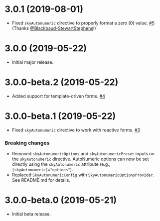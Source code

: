 # 3.0.1 (2019-08-01)

- Fixed `skyAutonumeric` directive to properly format a zero (0) value. [#5](https://github.com/blackbaud/skyux-autonumeric/pull/5) (Thanks [@Blackbaud-StewartStephens](https://github.com/Blackbaud-StewartStephens)!)

# 3.0.0 (2019-05-22)

- Initial major release.

# 3.0.0-beta.2 (2019-05-22)

- Added support for template-driven forms. [#4](https://github.com/blackbaud/skyux-autonumeric/pull/4)

# 3.0.0-beta.1 (2019-05-22)

- Fixed `skyAutonumeric` directive to work with reactive forms. [#3](https://github.com/blackbaud/skyux-autonumeric/pull/3)

### Breaking changes
- Removed `skyAutonumericOptions` and `skyAutonumericPreset` inputs on the `skyAutonumeric` directive. AutoNumeric options can now be set directly using the `skyAutonumeric` attribute (e.g., `[skyAutonumeric]="options"`).
- Replaced `SkyAutonumericConfig` with `SkyAutonumericOptionsProvider`. See README.md for details.

# 3.0.0-beta.0 (2019-05-21)

- Initial beta release.
